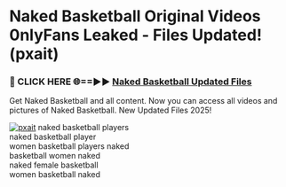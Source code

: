 # Naked Basketball Original Videos 0nlyFans Leaked - Files Updated! (pxait)

<h3>🔴 CLICK HERE 🌐==►► <a href="https://tinyurl.com/yckcrads" rel="nofollow">Naked Basketball Updated Files</a></h3>

Get Naked Basketball and all content. Now you can access all videos and pictures of Naked Basketball. New Updated Files 2025!

[![pxait](https://i.imgur.com/hpKpOFt.gif)](https://tinyurl.com/yckcrads)
naked basketball players<br>
naked basketball player<br>
women basketball players naked<br>
basketball women naked<br>
naked female basketball<br>
women basketball naked